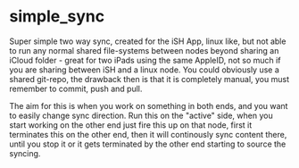 # simple_sync

Super simple two way sync, created for the iSH App, linux like,
but not able to run any normal shared file-systems between nodes
beyond sharing an iCloud folder - great for two iPads using the same
AppleID, not so much if you are sharing between iSH and a linux node.
You could obviously use a shared git-repo, the drawback then is that
it is completely manual, you must remember to commit, push and pull.

The aim for this is when you work on something in both ends, and you
want to easily change sync direction.
Run this on the "active" side, when you start working on the other end
just fire this up on that node, first it terminates this on the other
end, then it will continously sync content there, until you stop it
or it gets terminated by the other end starting to source the syncing.
